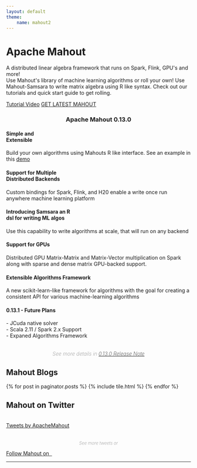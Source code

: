 ```yaml
---
layout: default
theme: 
    name: mahout2
---
```


<div class="jumbotron">
    <h1>Apache Mahout</h1>
    <p>A distributed linear algebra framework that runs on Spark, Flink, GPU's and more!<br/>
        Use Mahout's library of machine learning algorithms or roll your own!  Use Mahout-Samsara to write matrix
        algebra using R like syntax.  Check out our tutorials and quick start guide to get rolling.
    </p>
    <div class="border row">
        <div class="col-md-12 col-sm-12 col-xs-12 text-center newBtn">
            <a href="http://youtube.com" target="_zeppelinVideo" class="btn btn-primary btn-lg bigFingerButton" role="button">Tutorial Video</a>
            <a href="https://github.com/apache/mahout" class="btn btn-primary btn-lg bigFingerButton" role="button">GET LATEST MAHOUT</a>
        </div>
    </div>
</div>

<div class="new">
  <div class="container">
    <span class="container center-block"><center><h3>Apache Mahout 0.13.0</h3></center></span>
    <div class="border row">
      <div class="newMahout col-md-4 col-sm-4">
        <h4>Simple and <br/>Extensible</h4>
        <div class="viz">
          <p>
            Build your own algorithms using Mahouts R like interface.  See an example in this 
            <a href="" target="_blank">demo</a>
          </p>
        </div>
      </div>
      <div class="newMahout col-md-4 col-sm-4">
        <h4>Support for Multiple <br/>Distributed Backends</h4>
        <div class="multi">
        <p>
           Custom bindings for Spark, Flink, and H20 enable a write once run anywhere machine learning platform
        </p>
        </div>
      </div>
      <div class="newMahout col-md-4 col-sm-4">
        <h4>Introducing Samsara an R<br/> dsl for writing ML algos</h4>
        <div class="personal">
        <p>
          Use this capability to write algorithms at scale, that will run on any backend 
        </p>
        </div>
      </div>
    </div>
    <div class="border row">
      <div class="newMahout col-md-4 col-sm-4">
        <h4>Support for GPUs</h4>
        <p>
          Distributed GPU Matrix-Matrix and Matrix-Vector multiplication on Spark along with sparse and dense matrix GPU-backed support.
        </p>
      </div>
      <div class="newMahout col-md-4 col-sm-4">
        <h4>Extensible Algorithms Framework</h4>
        <p>
           A new scikit-learn-like framework for algorithms with the goal for
           creating a consistent API for various machine-learning algorithms
        </p>
      </div>
      <div class="newMahout col-md-4 col-sm-4">
        <h4>0.13.1 - Future Plans</h4>
        <p>
          - JCuda native solver <br>
          - Scala 2.11 / Spark 2.x Support  <br>
          - Expaned Algorithms Framework
        </p>
      </div>
    </div>
    <div class="col-md-12 col-sm-12 col-xs-12 text-center">
      <p style="text-align:center; margin-top: 32px; font-size: 14px; color: gray; font-weight: 200; font-style: italic; padding-bottom: 0;">See more details in 
        <a href="tbd">0.13.0 Release Note</a>
      </p>
    </div>
  </div>
</div>
 <div class="container">
 <div class="row">
 <div class="col-md-12">
                

</div>
</div>
<div class="new">
<div class="row">
<div class="border row">
    <div class="col-md-12 col-sm-6">
        <h2>Mahout Blogs</h2>
        {% for post in paginator.posts %}
        {% include tile.html %}
        {% endfor %}
    </div>
    
<div class="container col-sm-6 col-md-12">
    <h2>Mahout on Twitter</h2>
    <br/>
    <div class="row">
        <div class="col-md-12 col-sm-12 col-xs-12 text-center">
            <div class='jekyll-twitter-plugin'><a class="twitter-timeline" data-width="500" data-tweet-limit="4" data-chrome="nofooter" href="https://twitter.com/ApacheMahout">Tweets by ApacheMahout</a>
                <script async src="//platform.twitter.com/widgets.js" charset="utf-8"></script></div>
            </div>
    
<div class="col-md-12 col-sm-12 col-xs-12 text-center twitterBtn">
    <p style="text-align:center; margin-top: 32px; font-size: 12px; color: gray; font-weight: 200; font-style: italic; padding-bottom: 0;">See more tweets or</p>
    <a href="https://twitter.com/ApacheMahout" target="_blank" class="btn btn-primary btn-lg round" role="button">
        Follow Mahout on &nbsp;
        <i class="fa fa-twitter fa-lg" aria-hidden="true"></i>
    </a>
</div>
</div>
</div>


</div>
</div>
</div>


<hr>
</div>
